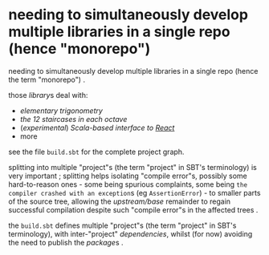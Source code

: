 



# needing to simultaneously develop multiple libraries in a single repo (hence "monorepo")

needing to simultaneously develop multiple libraries in a single repo (hence the term "monorepo") .

those *library*s deal with:
- *elementary trigonometry*
- *the 12 staircases in each octave*
- (*experimental*) *Scala-based interface to [React](https://react.dev)*
- more

see the file `build.sbt` for the complete project graph.

splitting into multiple "project"s (the term "project" in SBT's terminology)
is very important ;
splitting
helps isolating "compile error"s, possibly some hard-to-reason ones - some being spurious complaints, some being `the compiler crashed with an exception`s (eg `AssertionError`) -
to smaller parts of the source tree,
allowing the *upstream/base* remainder to
regain successful compilation despite such "compile error"s in the affected trees
.

the `build.sbt` defines
multiple "project"s (the term "project" in SBT's terminology),
with inter-"project" *dependencies*,
whilst (for now) avoiding the need to publish the *package*s
.






















